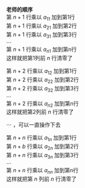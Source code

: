 **老师的顺序**  
第 $n+1$ 行乘以 $a_{11}$ 加到第1行  
第 $n+1$ 行乘以 $a_{21}$ 加到第2行  
第 $n+1$ 行乘以 $a_{31}$ 加到第3行  
 $\cdots$   
第 $n+1$ 行乘以 $a_{n1}$ 加到第n行  
这样就把第1列前 $n$ 行清零了  
  
第 $n+2$ 行乘以 $a_{12}$ 加到第1行  
第 $n+2$ 行乘以 $a_{22}$ 加到第2行  
第 $n+2$ 行乘以 $a_{32}$ 加到第3行  
 $\cdots$   
第 $n+2$ 行乘以 $a_{n2}$ 加到第n行  
这样就把第2列前 $n$ 行清零了  
  
 $\cdots$ ，可以一直操作下去  
  
第 $n+n$ 行乘以 $a_{1n}$ 加到第1行  
第 $n+b$ 行乘以 $a_{2n}$ 加到第2行  
第 $n+n$ 行乘以 $a_{3n}$ 加到第3行  
 $\cdots$   
第 $n+n$ 行乘以 $a_{nn}$ 加到第n行  
这样就把第 $n$ 列前 $n$ 行清零了  
